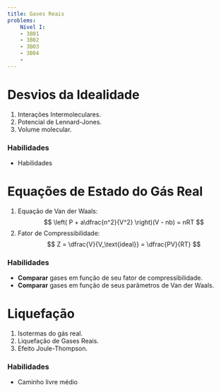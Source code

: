 ```yaml
---
title: Gases Reais
problems:
    Nível I:
    - 3B01
    - 3B02
    - 3B03
    - 3B04
    - 
---
```


# Desvios da Idealidade

1. Interações Intermoleculares.
2. Potencial de Lennard-Jones.
3. Volume molecular.

### Habilidades

- Habilidades

# Equações de Estado do Gás Real

1. Equação de Van der Waals: 
    $$ 
    \left( P + a\dfrac{n^2}{V^2} \right)(V - nb) = nRT 
    $$
2. Fator de Compressibilidade: 
    $$ 
    Z = \dfrac{V}{V_\text{ideal}} = \dfrac{PV}{RT}
    $$

### Habilidades

- **Comparar** gases em função de seu fator de compressibilidade.
- **Comparar** gases em função de seus parâmetros de Van der Waals.

# Liquefação

1. Isotermas do gás real.
1. Liquefação de Gases Reais.
2. Efeito Joule-Thompson.

### Habilidades

- Caminho livre médio